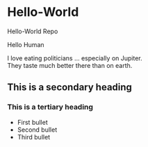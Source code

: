 # Hello-World
Hello-World Repo


Hello Human

I love eating politicians ... especially on Jupiter.  
They taste much better there than on earth.


## This is a secondary heading
### This is a tertiary heading

* First bullet
* Second bullet
* Third bullet

